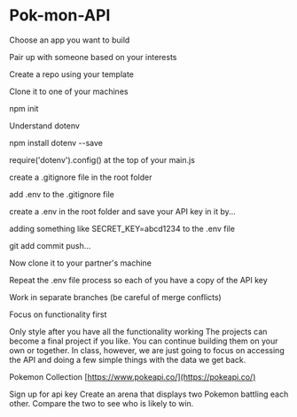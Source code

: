 # Pok-mon-API

Choose an app you want to build

Pair up with someone based on your interests

Create a repo using your template

Clone it to one of your machines

npm init

Understand dotenv

npm install dotenv --save

require('dotenv').config() at the top of your main.js

create a .gitignore file in the root folder

add .env to the .gitignore file

create a .env in the root folder and save your API key in it by...

adding something like SECRET_KEY=abcd1234 to the .env file

git add commit push...

Now clone it to your partner's machine

Repeat the .env file process so each of you have a copy of the API key

Work in separate branches (be careful of merge conflicts)

Focus on functionality first

Only style after you have all the functionality working
The projects can become a final project if you like. You can continue building them on your own or together. In class, however, we are just going to focus on accessing the API and doing a few simple things with the data we get back.

Pokemon Collection
[https://www.pokeapi.co/](https://pokeapi.co/)

Sign up for api key
Create an arena that displays two Pokemon battling each other.
Compare the two to see who is likely to win.

